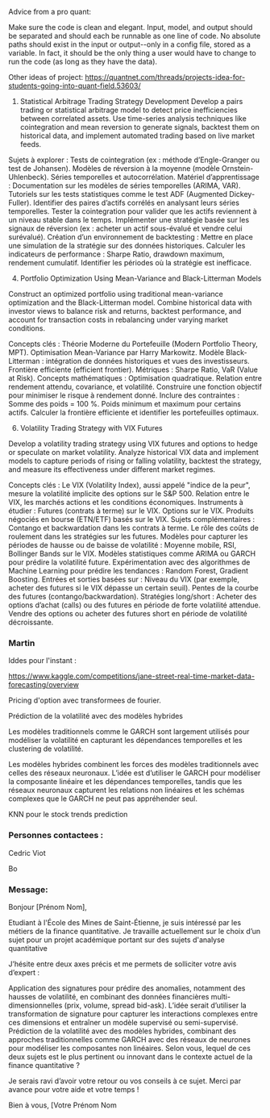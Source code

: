 Advice from a pro quant:

Make sure the code is clean and elegant. Input, model, and output should be separated and should each be runnable as one line of code. 
No absolute paths should exist in the input or output--only in a config file, stored as a variable.
In fact, it should be the only thing a user would have to change to run the code (as long as they have the data).



Other ideas of project:
https://quantnet.com/threads/projects-idea-for-students-going-into-quant-field.53603/

1. Statistical Arbitrage Trading Strategy Development
Develop a pairs trading or statistical arbitrage model to detect price inefficiencies between correlated assets. Use time-series analysis techniques like cointegration and mean reversion to generate signals, backtest them on historical data, and implement automated trading based on live market feeds.

Sujets à explorer :
Tests de cointegration (ex : méthode d’Engle-Granger ou test de Johansen).
Modèles de réversion à la moyenne (modèle Ornstein-Uhlenbeck).
Séries temporelles et autocorrélation.
Matériel d’apprentissage :
Documentation sur les modèles de séries temporelles (ARIMA, VAR).
Tutoriels sur les tests statistiques comme le test ADF (Augmented Dickey-Fuller).
Identifier des paires d’actifs corrélés en analysant leurs séries temporelles.
Tester la cointegration pour valider que les actifs reviennent à un niveau stable dans le temps.
Implémenter une stratégie basée sur les signaux de réversion (ex : acheter un actif sous-évalué et vendre celui surévalué).
Création d’un environnement de backtesting :
Mettre en place une simulation de la stratégie sur des données historiques.
Calculer les indicateurs de performance : Sharpe Ratio, drawdown maximum, rendement cumulatif.
Identifier les périodes où la stratégie est inefficace.


4. Portfolio Optimization Using Mean-Variance and Black-Litterman Models

Construct an optimized portfolio using traditional mean-variance optimization and the Black-Litterman model. Combine historical data with investor views to balance risk and returns, backtest performance, and account for transaction costs in rebalancing under varying market conditions.

Concepts clés :
Théorie Moderne du Portefeuille (Modern Portfolio Theory, MPT).
Optimisation Mean-Variance par Harry Markowitz.
Modèle Black-Litterman : intégration de données historiques et vues des investisseurs.
Frontière efficiente (efficient frontier).
Métriques : Sharpe Ratio, VaR (Value at Risk).
Concepts mathématiques :
Optimisation quadratique.
Relation entre rendement attendu, covariance, et volatilité.
Construire une fonction objectif pour minimiser le risque à rendement donné.
Inclure des contraintes :
Somme des poids = 100 %.
Poids minimum et maximum pour certains actifs.
Calculer la frontière efficiente et identifier les portefeuilles optimaux.


6. Volatility Trading Strategy with VIX Futures

Develop a volatility trading strategy using VIX futures and options to hedge or speculate on market volatility. Analyze historical VIX data and implement models to capture periods of rising or falling volatility, backtest the strategy, and measure its effectiveness under different market regimes.

Concepts clés :
Le VIX (Volatility Index), aussi appelé "indice de la peur", mesure la volatilité implicite des options sur le S&P 500.
Relation entre le VIX, les marchés actions et les conditions économiques.
Instruments à étudier :
Futures (contrats à terme) sur le VIX.
Options sur le VIX.
Produits négociés en bourse (ETN/ETF) basés sur le VIX.
Sujets complémentaires :
Contango et backwardation dans les contrats à terme.
Le rôle des coûts de roulement dans les stratégies sur les futures.
Modèles pour capturer les périodes de hausse ou de baisse de volatilité :
Moyenne mobile, RSI, Bollinger Bands sur le VIX.
Modèles statistiques comme ARIMA ou GARCH pour prédire la volatilité future.
Expérimentation avec des algorithmes de Machine Learning pour prédire les tendances :
Random Forest, Gradient Boosting.
Entrées et sorties basées sur :
Niveau du VIX (par exemple, acheter des futures si le VIX dépasse un certain seuil).
Pentes de la courbe des futures (contango/backwardation).
Stratégies long/short :
Acheter des options d’achat (calls) ou des futures en période de forte volatilité attendue.
Vendre des options ou acheter des futures short en période de volatilité décroissante.



### Martin
Iddes pour l'instant :

https://www.kaggle.com/competitions/jane-street-real-time-market-data-forecasting/overview

Pricing d'option avec transformees de fourier.

Prédiction de la volatilité avec des modèles hybrides

Les modèles traditionnels comme le GARCH sont largement utilisés pour modéliser la volatilité en capturant les dépendances temporelles et les clustering de volatilité.

Les modèles hybrides combinent les forces des modèles traditionnels avec celles des réseaux neuronaux. L’idée est d’utiliser le GARCH pour modéliser la composante linéaire et les dépendances temporelles, tandis que les réseaux neuronaux capturent les relations non linéaires et les schémas complexes que le GARCH ne peut pas appréhender seul.


KNN pour le stock trends prediction

### Personnes contactees : 
Cedric Viot



Bo



### Message:
Bonjour [Prénom Nom],

Etudiant à l'École des Mines de Saint-Étienne, je suis intéressé par les métiers de la finance quantitative. Je travaille actuellement sur le choix d’un sujet pour un projet académique portant sur des sujets d'analyse quantitative

J’hésite entre deux axes précis et me permets de solliciter votre avis d’expert :

Application des signatures pour prédire des anomalies, notamment des hausses de volatilité, en combinant des données financières multi-dimensionnelles (prix, volume, spread bid-ask). L’idée serait d’utiliser la transformation de signature pour capturer les interactions complexes entre ces dimensions et entraîner un modèle supervisé ou semi-supervisé.
Prédiction de la volatilité avec des modèles hybrides, combinant des approches traditionnelles comme GARCH avec des réseaux de neurones pour modéliser les composantes non linéaires.
Selon vous, lequel de ces deux sujets est le plus pertinent ou innovant dans le contexte actuel de la finance quantitative ?

Je serais ravi d’avoir votre retour ou vos conseils à ce sujet. Merci par avance pour votre aide et votre temps !

Bien à vous,
[Votre Prénom Nom

